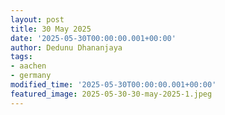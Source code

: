 ```yaml
---
layout: post
title: 30 May 2025
date: '2025-05-30T00:00:00.001+00:00'
author: Dedunu Dhananjaya
tags:
- aachen
- germany 
modified_time: '2025-05-30T00:00:00.001+00:00'
featured_image: 2025-05-30-30-may-2025-1.jpeg
---
```

